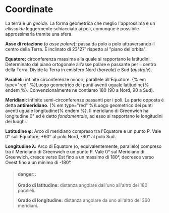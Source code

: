 # Coordinate

La terra è un _geoide_. La forma geometrica che meglio l'approssima è un _ellissoide_ leggermente schiacciato ai poli, comunque è possibile approssimarla tramite una sfera.

**Asse di rotazione** (o _asse polare_)**:** passa da polo a polo attraversando il centro della Terra. È inclinato di 23°27' rispetto al "piano del'orbita".

**Equatore:** circonferenza massima alla quale si rapportano le latitudini. Determinato dal piano ortogonale all'asse polare e passante per il centro della Terra. Divide la Terra in emisfero Nord (_boreale_) e Sud (_australe_).

**Paralleli:** infinite circonferenze minori, parallele all'Equatore.
{% em type="red" %}Luogo geometrico dei punti aventi uguale latitudine{% endem %}. 
Convenzionalmente ne contiamo 180 (90 a Nord, 90 a Sud).

**Meridiani:** infinite semi-circonferenze passanti per i poli. La parte opposta è detta **antimeridiano**.
{% em type="red" %}Luogo geometrico dei punti aventi uguale longitudine{% endem %}.
Il meridiano di Greenwich ha longitudine 0° ed è detto _fondamentale_, ad esso si rapportano le longitudini dei luoghi.

**Latitudine &phi;:** Arco di meridiano compreso tra l'Equatore e un punto P. Vale 0° sull'Equatore, +90° al polo Nord, -90° al polo Sud.

**Longitudine &lambda;:** Arco di Equatore (o, equivalentemente, parallelo) compreso tra il Meridiano di Greenwich e un punto P. Vale 0° sul Meridiano di Greenwich, cresce verso Est fino a un massimo di 180°, decresce verso Ovest fino a un minimo di -180°.

> #### danger::
>
> **Grado di latitudine:** distanza angolare dall'uno all'altro dei 180 paralleli.
>
> **Grado di longitudine:** distanza angolare da uno all'altro dei 360 meridiani.
